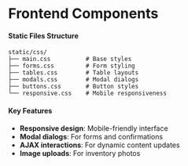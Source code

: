 # Frontend Components

#### Static Files Structure

```
static/css/
├── main.css          # Base styles
├── forms.css         # Form styling
├── tables.css        # Table layouts
├── modals.css        # Modal dialogs
├── buttons.css       # Button styles
└── responsive.css    # Mobile responsiveness
```

#### Key Features

* **Responsive design**: Mobile-friendly interface
* **Modal dialogs**: For forms and confirmations
* **AJAX interactions**: For dynamic content updates
* **Image uploads**: For inventory photos
